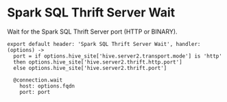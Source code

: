 
# Spark SQL Thrift Server Wait

Wait for the Spark SQL Thrift Server port (HTTP or BINARY).

    export default header: 'Spark SQL Thrift Server Wait', handler: (options) ->
      port = if options.hive_site['hive.server2.transport.mode'] is 'http'
      then options.hive_site['hive.server2.thrift.http.port']
      else options.hive_site['hive.server2.thrift.port']

      @connection.wait
        host: options.fqdn
        port: port
